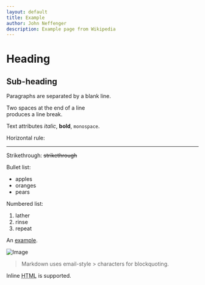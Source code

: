 ```yaml
---
layout: default
title: Example
author: John Neffenger
description: Example page from Wikipedia
---
```

Heading
=======

Sub-heading
-----------

Paragraphs are separated
by a blank line.

Two spaces at the end of a line  
produces a line break.

Text attributes _italic_,
**bold**, `monospace`.

Horizontal rule:

---

Strikethrough:
~~strikethrough~~

Bullet list:

  * apples
  * oranges
  * pears

Numbered list:

  1. lather
  2. rinse
  3. repeat

An [example](http://example.com).

![Image](https://upload.wikimedia.org/wikipedia/commons/5/5c/Icon-pictures.png "icon")

> Markdown uses email-style > characters for blockquoting.

Inline <abbr title="Hypertext Markup Language">HTML</abbr> is supported.
